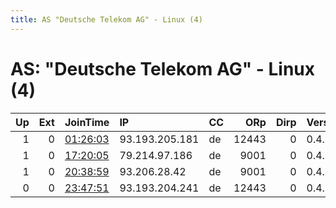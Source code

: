 ```yaml
---
title: AS "Deutsche Telekom AG" - Linux (4)
---
```


# AS: "Deutsche Telekom AG" - Linux (4)

|   Up |   Ext | JoinTime                                                                                              | IP             | CC   |   ORp |   Dirp | Version   | Contact               | Nickname         |   eFamMembers |
|-----:|------:|:------------------------------------------------------------------------------------------------------|:---------------|:-----|------:|-------:|:----------|:----------------------|:-----------------|--------------:|
|    1 |     0 | [01:26:03](https://nusenu.github.io/OrNetStats/w/relay/DB8D7A8ECDE75B17A150DC1827C40CF4196A6AF7.html) | 93.193.205.181 | de   | 12443 |      0 | 0.4.6.10  | torbridge@clens.rocks | torbridgeclens02 |             1 |
|    1 |     0 | [17:20:05](https://nusenu.github.io/OrNetStats/w/relay/848090BA29DC0823CD5C933F5B49F77739AABEEE.html) | 79.214.97.186  | de   |  9001 |      0 | 0.4.6.9   | None                  | Unnamed          |             1 |
|    1 |     0 | [20:38:59](https://nusenu.github.io/OrNetStats/w/relay/0CACF736DCB545CFC40B6324F4B6CF5AE6891F82.html) | 93.206.28.42   | de   |  9001 |      0 | 0.4.5.10  | mail-faik@gmx.de      | ZwibbelNode      |             1 |
|    0 |     0 | [23:47:51](https://nusenu.github.io/OrNetStats/w/relay/B8F8E2D517B0215D04865F0056D20C589214E55B.html) | 93.193.204.241 | de   | 12443 |      0 | 0.4.6.10  | torbridge@clens.rocks | torbridgeclens02 |             1 |
